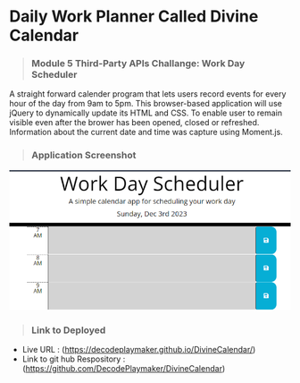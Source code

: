 # Daily Work Planner Called Divine Calendar

>### Module 5 Third-Party APIs Challange: Work Day Scheduler

A straight forward calender program that lets users record events for every hour of the day from 9am to 5pm. This browser-based application will use jQuery to dynamically update its HTML and CSS. To enable user to remain visible even after the brower has been opened, closed or refreshed. Information about the current date and time was capture using Moment.js.

>### Application Screenshot 
![img](./assets/img/application.png)


>### Link to Deployed
* Live URL : (https://decodeplaymaker.github.io/DivineCalendar/)
* Link to git hub Respository : (https://github.com/DecodePlaymaker/DivineCalendar)
